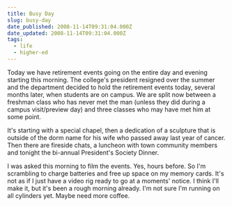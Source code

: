 ```yaml
---
title: Busy Day
slug: busy-day
date_published: 2008-11-14T09:31:04.000Z
date_updated: 2008-11-14T09:31:04.000Z
tags:
  - life
  - higher-ed
---
```


Today we have retirement events going on the entire day and evening starting this morning. The college's president resigned over the summer and the department decided to hold the retirement events today, several months later, when students are on campus. We are split now between a freshman class who has never met the man (unless they did during a campus visit/preview day) and three classes who may have met him at some point.

It's starting with a special chapel, then a dedication of a sculpture that is outside of the dorm name for his wife who passed away last year of cancer. Then there are fireside chats, a luncheon with town community members and tonight the bi-annual President's Society Dinner.

I was asked this morning to film the events. Yes, hours before. So I'm scrambling to charge batteries and free up space on my memory cards. It's not as if I just have a video rig ready to go at a moments' notice. I think I'll make it, but it's been a rough morning already. I'm not sure I'm running on all cylinders yet. Maybe need more coffee.
